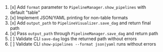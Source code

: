 1. [x] Add `format` parameter to `PipelineManager.show_pipelines` with default "table"
2. [x] Implement JSON/YAML printing for non-table formats
3. [x] Add `output_path` to `PipelineVisualizer.save_dag` and return final path
4. [x] Pass `output_path` through `PipelineManager.save_dag` and return path
5. [ ] Validate CLI `save-dag` logs the returned path without errors
6. [ ] Validate CLI `show-pipelines --format json|yaml` runs without errors

